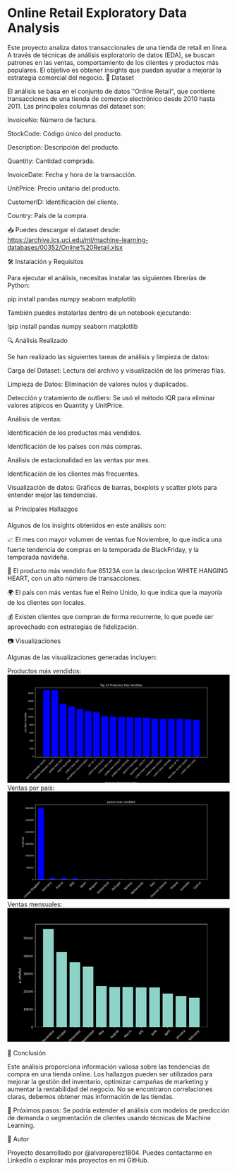 # Online Retail Exploratory Data Analysis
Este proyecto analiza datos transaccionales de una tienda de retail en línea. A través de técnicas de análisis exploratorio de datos (EDA), se buscan patrones en las ventas, comportamiento de los clientes y productos más populares. El objetivo es obtener insights que puedan ayudar a mejorar la estrategia comercial del negocio.
📂 Dataset

El análisis se basa en el conjunto de datos "Online Retail", que contiene transacciones de una tienda de comercio electrónico desde 2010 hasta 2011. Las principales columnas del dataset son:

InvoiceNo: Número de factura.

StockCode: Código único del producto.

Description: Descripción del producto.

Quantity: Cantidad comprada.

InvoiceDate: Fecha y hora de la transacción.

UnitPrice: Precio unitario del producto.

CustomerID: Identificación del cliente.

Country: País de la compra.

📥 Puedes descargar el dataset desde: https://archive.ics.uci.edu/ml/machine-learning-databases/00352/Online%20Retail.xlsx

🛠️ Instalación y Requisitos

Para ejecutar el análisis, necesitas instalar las siguientes librerías de Python:

pip install pandas numpy seaborn matplotlib

También puedes instalarlas dentro de un notebook ejecutando:

!pip install pandas numpy seaborn matplotlib

🔍 Análisis Realizado

Se han realizado las siguientes tareas de análisis y limpieza de datos:

Carga del Dataset: Lectura del archivo y visualización de las primeras filas.

Limpieza de Datos: Eliminación de valores nulos y duplicados.

Detección y tratamiento de outliers: Se usó el método IQR para eliminar valores atípicos en Quantity y UnitPrice.

Análisis de ventas:

Identificación de los productos más vendidos.

Identificación de los países con más compras.

Análisis de estacionalidad en las ventas por mes.

Identificación de los clientes más frecuentes.

Visualización de datos: Gráficos de barras, boxplots y scatter plots para entender mejor las tendencias.

📊 Principales Hallazgos

Algunos de los insights obtenidos en este análisis son:

📈 El mes con mayor volumen de ventas fue Noviembre, lo que indica una fuerte tendencia de compras en la temporada de BlackFriday, y la temporada navideña.

🛒 El producto más vendido fue 85123A con la descripcion WHITE HANGING HEART, con un alto número de transacciones.

🌍 El país con más ventas fue el Reino Unido, lo que indica que la mayoría de los clientes son locales.

💰 Existen clientes que compran de forma recurrente, lo que puede ser aprovechado con estrategias de fidelización.

📷 Visualizaciones

Algunas de las visualizaciones generadas incluyen:

Productos más vendidos:
![Productos mas vendidos](https://github.com/alvaroperez1804/Retail_Analysis/blob/main/productos_mas_vendidos.png)
Ventas por país:
![Paises mas vendidos](https://github.com/alvaroperez1804/Retail_Analysis/blob/main/paises_mas_vendidos.png)
Ventas mensuales: 
![Ventas por mes](https://github.com/alvaroperez1804/Retail_Analysis/blob/main/ventas.png)

📌 Conclusión

Este análisis proporciona información valiosa sobre las tendencias de compra en una tienda online. Los hallazgos pueden ser utilizados para mejorar la gestión del inventario, optimizar campañas de marketing y aumentar la rentabilidad del negocio. No se encontraron correlaciones claras, debemos obtener mas información de las tiendas.

🔹 Próximos pasos: Se podría extender el análisis con modelos de predicción de demanda o segmentación de clientes usando técnicas de Machine Learning.

📜 Autor

Proyecto desarrollado por @alvaroperez1804. Puedes contactarme en LinkedIn o explorar más proyectos en mi GitHub.

